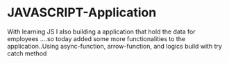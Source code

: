 # JAVASCRIPT-Application
With learning JS I also building a application that hold the data for employees ....so today added some more functionalities to the application..Using async-function, arrow-function, and logics build with try catch method  
